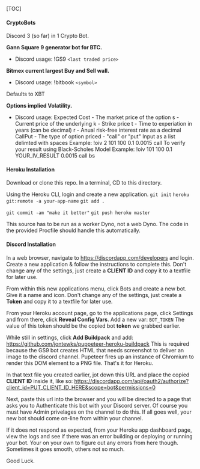 [TOC]

#### CryptoBots

Discord 3 (so far) in 1 Crypto Bot.

**Gann Square 9 generator bot for BTC.**

- Discord usage: !GS9 `<last traded price>`

**Bitmex current largest Buy and Sell wall.**

- Discord usage: !bitbook `<symbol>`

Defaults to XBT

**Options implied Volatility.**

- Discord usage:
  Expected Cost - The market price of the option
  s - Current price of the underlying
  k - Strike price
  t - Time to experiation in years (can be decimal)
  r - Anual risk-free interest rate as a decimal
  CallPut - The type of option priced - "call" or "put"
  Input as a list delimted with spaces
  Example: !oiv 2 101 100 0.1 0.0015 call
  To verify your result using Black-Scholes Model
  Example: !oiv 101 100 0.1 YOUR_IV_RESULT 0.0015 call bs

#### Heroku Installation

Download or clone this repo.
In a terminal, CD to this directory.

Using the Heroku CLI, login and create a new application.
`git init`
`heroku git:remote -a your-app-name`
`git add .`

`git commit -am "make it better"`
`git push heroku master`

This source has to be run as a worker Dyno, not a web Dyno.
The code in the provided Procfile should handle this automatically.

#### Discord Installation

In a web browser, navigate to https://discordapp.com/developers and login.
Create a new application & follow the instructions to complete this.
Don't change any of the settings, just create a **CLIENT ID** and copy it to a textfile for later use.

From within this new applications menu, click Bots and create a new bot. Give it a name and icon.
Don't change any of the settings, just create a **Token** and copy it to a textfile for later use.

From your Heroku account page, go to the applications page, click Settings and from there, click **Reveal Config Vars**. Add a new var: `BOT_TOKEN`
The value of this token should be the copied bot **token** we grabbed earlier.

While still in settings, click **Add Buildpack** and add:
https://github.com/jontewks/puppeteer-heroku-buildpack
This is required because the GS9 bot creates HTML that needs screenshot to deliver an image to the discord channel. Pupeteer fires up an instance of Chromium to render this DOM element to a PNG file.
That's it for Heroku.

In that text file you created earlier, jot down this URL and place the copied **CLIENT ID** inside it, like so:
https://discordapp.com/api/oauth2/authorize?client_id=PUT_CLIENT_ID_HERE&scope=bot&permissions=0

Next, paste this url into the browser and you will be directed to a page that asks you to Authenticate this bot with your Discord server. Of course you must have Admin privelages on the channel to do this.
If all goes well, your new bot should come on-line from within your channel.

If it does not respond as expected, from your Heroku app dashboard page, view the logs and see if there was an error building or deploying or running your bot. Your on your own to figure out any errors from here though. Sometimes it goes smooth, others not so much.

Good Luck.
